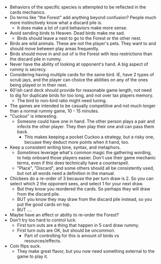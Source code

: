 - Behaviors of the specific species is attempted to be reflected in the cards mechanics.
- Do terms like "the Forest" add anything beyond confusion? People much more instinctively know what a discard pile is.
    - It does make a lot of card behaviors make more sense.
- Avoid sending birds to Heaven. Dead birds make me sad.
    - Birds should leave a nest to go to the Forest or the other nest.
- Birds are wild animals. These are not the player's pets. They want to and should move between play areas frequently.
- Birds should move in and out of is the Forest with less restrictions than the discard pile in rummy.
- Never have the ability of looking at opponent's hand. A big aspect of rummy is secrecy.
- Considering having multiple cards for the same bird. IE, have 2 types of scrub jays, and the player can choice the abilities on any of the ones being played or in their nest.
- 60'ish card deck should provide for reasonable game length, not need to dig for duplicate birds for too long, and not over tax players memory.
    - The bird to non-bird ratio might need tuning.
- The games are intended to be casually competitive and not much longer than a normal rummy game, 10 - 15 minutes.
- "Cuckoo" is interesting.
    - Someone could have one in hand. The other person plays a pair and infects the other player. They then play their one and can pass them back.
        - This makes keeping a pocket Cuckoo a strategy, but a risky one, becuase they deduct more points when it hand, too.
- Keep a consistent writing tone, syntax, and metaphors.
    - _Sometimes_ leverage what's common magic the gathering wording, to help onboard those players easier. Don't use their game mechanic terms, even if this does technically have a counterspell.
    - "Place", "Discard", and some others should all be consistently used, but not all words need a definition in the manual.
- Chickees do a re-order of 3 because the per turn draw is 2. So you can select which 2 the opponent sees, and select 1 for your next draw.
    - But they know you reordered the cards. So perhaps they will draw from the discard pile.
    - BUT you know they may draw from the discard pile instead, so you put the good cards on top.
    - BUT ....
- Maybe have an effect or ability to re-order the Forest?
- Don't try too hard to control luck.
    - First turn outs are a thing that happen in 5 card draw rummy.
    - First turn outs are OK, but should be uncommon.
        - Part of controlling for this is amount of birds vs resources/effects.
- Coin flips suck.
    - They make great flavor, but you now need something external to the game to play it.
